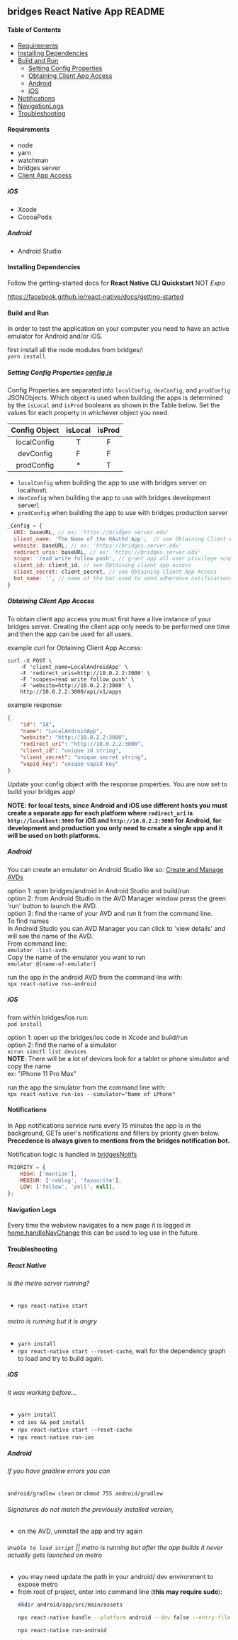 ## bridges React Native App README

#### Table of Contents

* [Requirements](#Requirements)
* [Installing Dependencies](#Installing-Dependencies)
* [Build and Run ](#Build-and-Run)
   * [Setting Config Properties](#Setting-Config-Properties)
   * [Obtaining Client App Access](#Obtaining-Client-App-Access)
   * [Android](#Android)
   * [iOS](#iOS)
* [Notifications](#Notifications)
* [NavigationLogs](#NavigationLogs)   
* [Troubleshooting](#Troubleshooting)

#### Requirements

* node
* yarn
* watchman
* bridges server
* [Client App Access]((#Obtaining-Client-App-Access)) 

##### iOS
* Xcode
* CocoaPods

##### Android
* Android Studio

#### Installing Dependencies
Follow the getting-started docs for **React Native CLI Quickstart** NOT _Expo_

https://facebook.github.io/react-native/docs/getting-started

#### Build and Run 
In order to test the application on your computer you need to have an active emulator for Android and/or iOS.

first install all the node modules from bridges/:\
`yarn install`

##### Setting Config Properties [config.js](config.js) 
Config Properties are separated into `localConfig`, `devConfig`, and `prodConfig` JSONObjects. Which object is used when building the apps is determined by the `isLocal` and `isProd` booleans as shown in the Table below. Set the values for each property in whichever object you need. 

| Config Object | isLocal | isProd | 
|:---:|:---:|:---:|
| localConfig | T | F |
| devConfig | F | F |
| prodConfig | * | T | 

* `localConfig`  when building the app to use with bridges server on localhost\
* `devConfig`  when building the app to use with bridges development server\
* `prodConfig`  when building the app to use with bridges production server

```javascript
_Config = {
  URI: baseURL, // ex: 'https://bridges.server.edu'
  client_name: 'The Name of the OAuthd App',  // see Obtaining Client App Access
  website: baseURL, // ex: 'https://bridges.server.edu'
  redirect_uris: baseURL, // ex: 'https://bridges.server.edu'
  scope: 'read write follow push', // grant app all user privilege scopes
  client_id: client_id, // see Obtaining client app access
  client_secret: client_secret, // see Obtaining Client App Access
  bot_name: '', // name of the bot used to send adherence notifications
}
```

##### Obtaining Client App Access

To obtain client app access you must first have a live instance of your bridges server. Creating the client app only needs to be performed one time and then the app can be used for all users.

example curl for Obtaining Client App Access:
```
curl -X POST \
	-F 'client_name=LocalAndroidApp' \
	-F 'redirect_uris=http://10.0.2.2:3000' \
	-F 'scopes=read write follow push' \
	-F 'website=http://10.0.2.2:3000' \
	http://10.0.2.2:3000/api/v1/apps
```

example response:
```json
{
    "id": "18",
    "name": "LocalAndroidApp",
    "website": "http://10.0.2.2:3000",
    "redirect_uri": "http://10.0.2.2:3000",
    "client_id": "unique id string",
    "client_secret": "unique secret string",
    "vapid_key": "unique vapid key"
}
```

Update your config object with the response properties. You are now set to build your bridges app!

**NOTE: for local tests, since Android and iOS use different hosts you must create a separate app for each platform where `redirect_uri` is `http://localhost:3000` for iOS and `http://10.0.2.2:3000` for Android, for development and production you only need to create a single app and it will be used on both platforms.**



##### Android 
You can create an emulator on Android Studio like so: [Create and Manage AVDs](https://developer.android.com/studio/run/managing-avds)

option 1: open bridges/android in Android Studio and build/run\
option 2: from Android Studio in the AVD Manager window press the green 'run' button to launch the AVD.\
option 3: find the name of your AVD and run it from the command line.\
To find names\
In Android Studio you can AVD Manager you can click to 'view details' and will see the name of the AVD.\
From command line:\
`emulator -list-avds`\
Copy the name of the emulator you want to run\
`emulator @[name-of-emulator]`

run the app in the android AVD from the command line with:\
`npx react-native run-android`

##### iOS 
from within bridges/ios run:\
`pod install`

option 1: open up the bridges/ios code in Xcode and build/run\
option 2: find the name of a simulator\
`xcrun simctl list devices`\
**NOTE**: There will be a lot of devices look for a tablet or phone simulator and copy the name\
ex: "iPhone 11 Pro Max"

run the app the simulator from the command line with:\
`npx react-native run-ios --simulator="Name of iPhone"`

#### Notifications
In App notifications service runs every 15 minutes the app is in the background, GETs user's notifications and filters by priority given below. **Precedence is always given to mentions from the bridges notification bot.**

Notification logic is handled in [bridgesNotifs](src/services/bridgesNotifs.js)
```javascript
PRIORITY = {
    HIGH: ['mention'],
    MEDIUM: ['reblog', 'favourite'],
    LOW: ['follow', 'poll', null],
};
```

#### Navigation Logs
Every time the webview navigates to a new page it is logged in [home.handleNavChange](src/views/home.js) this can be used to log use in the future. 

#### Troubleshooting

##### React Native

###### is the metro server running?
- `npx react-native start`

###### metro is running but it is angry
- `yarn install`
- `npx react-native start --reset-cache`, wait for the dependency graph to load and try to build again.
 
##### iOS

###### It was working before...
- `yarn install`
- `cd ios && pod install`
- `npx react-native start --reset-cache`
- `npx react-native run-ios`

##### Android 
###### If you have gradlew errors you can
`android/gradlew clean` or `chmod 755 android/gradlew`

###### Signatures do not match the previously installed version;
- on the AVD, uninstall the app and try again

###### `Unable to load script` || metro is running but after the app builds it never actually gets launched on metro
- you may need update the path in your android/ dev environment to expose metro
- from root of project, enter into command line (**this may require sudo**):
    ```bash
    mkdir android/app/src/main/assets
    ```
    ```bash
    npx react-native bundle --platform android --dev false --entry-file index.js --bundle-output android/app/src/main/assets/index.android.bundle --assets-dest android/app/src/main/res
    ```
    ```bash
    npx react-native run-android
    ```

